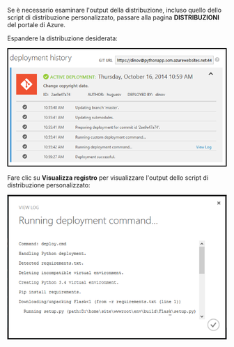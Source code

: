 ﻿Se è necessario esaminare l'output della distribuzione, incluso quello dello script di distribuzione personalizzato, passare alla pagina **DISTRIBUZIONI** del portale di Azure.

Espandere la distribuzione desiderata:

![](./media/web-sites-python-troubleshoot-deployment/portal-deployment-history.png)

Fare clic su **Visualizza registro** per visualizzare l'output dello script di distribuzione personalizzato:

![](./media/web-sites-python-troubleshoot-deployment/portal-deployment-log.png)
<!--HONumber=42-->
